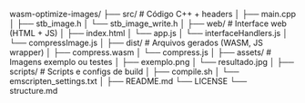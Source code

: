 wasm-optimize-images/
├── src/ # Código C++ + headers
│ ├── main.cpp
│ ├── stb_image.h
│ └── stb_image_write.h
│
├── web/ # Interface web (HTML + JS)
│ ├── index.html
│ └── app.js
│ └── interfaceHandlers.js
│ └── compressImage.js
│
├── dist/ # Arquivos gerados (WASM, JS wrapper)
│ ├── compress.wasm
│ └── compress.js
│
├── assets/ # Imagens exemplo ou testes
│ ├── exemplo.png
│ └── resultado.jpg
│
├── scripts/ # Scripts e configs de build
│ ├── compile.sh
│ └── emscripten_settings.txt
│
├── README.md
└── LICENSE
└── structure.md

